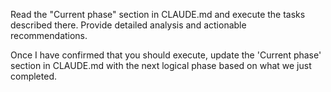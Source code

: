 Read the "Current phase" section in CLAUDE.md and execute the tasks described there. Provide detailed analysis and actionable recommendations.

Once I have confirmed that you should execute, update the 'Current phase' section in CLAUDE.md with the next logical phase based on what we just completed.
